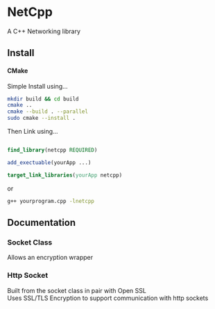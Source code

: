 # NetCpp
A C++ Networking library

## Install
#### CMake
Simple Install using...
```bash
mkdir build && cd build
cmake ..
cmake --build . --parallel
sudo cmake --install .
```

Then Link using...
```cmake

find_library(netcpp REQUIRED)

add_exectuable(yourApp ...)

target_link_libraries(yourApp netcpp)

```
or
```bash
g++ yourprogram.cpp -lnetcpp
```


## Documentation
### Socket Class
Allows an encryption wrapper <br>

### Http Socket
Built from the socket class in pair with Open SSL <br>
Uses SSL/TLS Encryption to support communication with http sockets <br>
